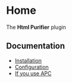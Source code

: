 Home
====

The **Html Purifier** plugin

Documentation
-------------

* [Installation](Documentation/Installation.md)
* [Configuration](Documentation/Configuration.md)
* [If you use APC](If-you-use-APC.md)


